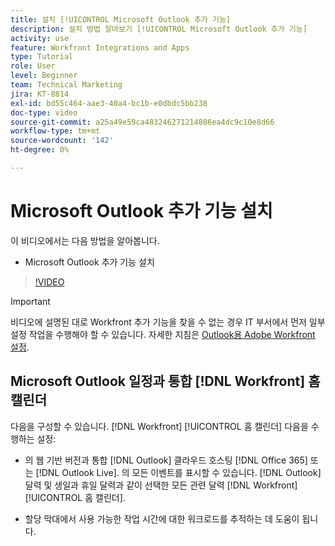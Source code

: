 ```yaml
---
title: 설치 [!UICONTROL Microsoft Outlook 추가 기능]
description: 설치 방법 알아보기 [!UICONTROL Microsoft Outlook 추가 기능]
activity: use
feature: Workfront Integrations and Apps
type: Tutorial
role: User
level: Beginner
team: Technical Marketing
jira: KT-8814
exl-id: bd55c464-aae3-40a4-bc1b-e0dbdc5bb238
doc-type: video
source-git-commit: a25a49e59ca483246271214886ea4dc9c10e8d66
workflow-type: tm+mt
source-wordcount: '142'
ht-degree: 0%

---
```


# Microsoft Outlook 추가 기능 설치

이 비디오에서는 다음 방법을 알아봅니다.

* Microsoft Outlook 추가 기능 설치

>[!VIDEO](https://video.tv.adobe.com/v/335115/?quality=12&learn=on)

>[!IMPORTANT]
>
>비디오에 설명된 대로 Workfront 추가 기능을 찾을 수 없는 경우 IT 부서에서 먼저 일부 설정 작업을 수행해야 할 수 있습니다. 자세한 지침은 [Outlook용 Adobe Workfront 설정](https://experienceleague.adobe.com/docs/workfront/using/adobe-workfront-integrations/workfront-for-outlook/set-up-workfront-for-outlook.html).

## Microsoft Outlook 일정과 통합 [!DNL Workfront] 홈 캘린더

다음을 구성할 수 있습니다. [!DNL Workfront] [!UICONTROL 홈 캘린더] 다음을 수행하는 설정:

* 의 웹 기반 버전과 통합 [!DNL Outlook] 클라우드 호스팅 [!DNL Office 365] 또는 [!DNL Outlook Live]. 의 모든 이벤트를 표시할 수 있습니다. [!DNL Outlook] 달력 및 생일과 휴일 달력과 같이 선택한 모든 관련 달력 [!DNL Workfront] [!UICONTROL 홈 캘린더].

* 할당 막대에서 사용 가능한 작업 시간에 대한 워크로드를 추적하는 데 도움이 됩니다.
